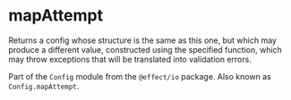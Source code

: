 # mapAttempt

Returns a config whose structure is the same as this one, but which may
produce a different value, constructed using the specified function, which
may throw exceptions that will be translated into validation errors.

Part of the `Config` module from the `@effect/io` package. Also known as `Config.mapAttempt`.
